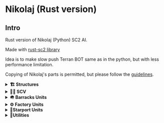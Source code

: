 # Nikolaj (Rust version)

## Intro
Rust version of Nikolaj (Python) SC2 AI.  

Made with [rust-sc2 library](https://github.com/UltraMachine/rust-sc2)

Idea is to make slow push Terran BOT same as in the python, but with less performance limitation.

Copying of Nikolaj's parts is permitted, but please follow the [guidelines](https://aiarena.net/wiki/bot-development/getting-started/#wiki-toc-using-existing-bots-as-a-reference-or-starting-point).


<details> <summary><strong>🏗️ Structures</strong></summary>

| Structure           | Task / Feature            | Status |
| ------------------- | ------------------------- | :----: |
| **Command Center**  | Construct                 |    ✅   |
|                     | Fly / Land                |    ✅   |
|                     | CC Morph (Orbital / PF)   |    ✅   |
|                     | Scan Hidden Enemies       |    ✅   |
|                     | Search for Leftover Bases |    ✅   |
|                     | M.U.L.E. Drop             |    ✅   |
|                     | Train SCVs                |    ✅   |
|                     | Emergency Depot Drop      |    ⬜   |
| **Refinery**        | Construct                 |    ✅   |
| **Supply Depot**    | Construct                 |    ✅   |
|                     | Depots Open / Close       |    ✅   |
| **Barracks**        | Construct                 |    ✅   |
|                     | Construct Addon           |    ✅   |
|                     | Train Units               |    ✅   |
|                     | Fly / Land                |    ✅   |
| **Factory**         | Construct                 |    ✅   |
|                     | Construct Addon           |    ✅   |
|                     | Train Units               |    ✅   |
|                     | Fly / Land                |    ✅   |
| **Starport**        | Construct                 |    ✅   |
|                     | Construct Addon           |    ✅   |
|                     | Train Units               |    ✅   |
|                     | Fly / Land                |    ✅   |
| **Bunker**          | Construct                 |    ⬜   |
|                     | Load / Unload Control     |    ⬜   |
| **Engineering Bay** | Construct                 |    ✅   |
|                     | Research Upgrades         |    ✅   |
| **Armory**          | Construct                 |    ⬜   |
|                     | Research Upgrades         |    ⬜   |
| **Fusion Core**     | Construct                 |    ⬜   |
|                     | Research Upgrades         |    ⬜   |
| **Missile Turret**  | Construct                 |    ⬜   |
| **Ghost Academy**   | Construct                 |    ⬜   |
|                     | Research Upgrades         |    ⬜   |
|                     | Nuke Production / Launch  |    ⬜   |
| **Sensor Tower**    | Construct                 |    ⬜   |

</details>
<details> <summary><strong>👷‍♂️ SCV</strong></summary>

| Task                            | Status |
| ------------------------------- | :----: |
| Distribution                    |    ✅   |
| Speedmining                     |    ✅   |
| Finish building without workers |    ✅   |
| Attack nearby enemy             |    ⬜   |
| Repair friendly units           |    ✅   |
| Repair buildings                |    ✅   |
| Ramp block response             |    ⬜   |
| Worker rush response            |    ⬜   |
| Planetary Fortress rush answer  |    ⬜   |

</details>

<details> <summary><strong>🪖 Barracks Units</strong></summary>

| Unit     | Train | Control |
| -------- | :---: | :-----: |
| Marine   |   ✅   |    ✅    |
| Marauder |   ✅   |    ✅    |
| Reaper   |   ✅   |    ✅    |
| Ghost    |   ⬜   |    ⬜    |

</details>

<details> <summary><strong>⚙️ Factory Units</strong></summary>

| Unit       | Train | Control |
| ---------- | :---: | :-----: |
| Hellion    |   ⬜   |    ⬜    |
| Siege Tank |   ✅   |    ✅    |
| Widow Mine |   ✅   |    ✅    |
| Cyclone    |   ✅   |    ⬜    |
| Thor       |   ✅   |    ⬜    |

</details>

<details> <summary><strong>🚀Starport Units</strong></summary>

| Unit          | Train | Control | Harass |
| ------------- | :---: | :-----: | :----: |
| Viking        |   ✅   |    ⬜    |        |
| Medivac       |   ✅   |    ✅    |    ⬜   |
| Banshee       |   ✅   |    ✅    |    ✅   |
| Raven         |   ✅   |    ✅    |    ⬜   |
| Liberator     |   ⬜   |    ⬜    |    ⬜   |
| Battlecruiser |   ⬜   |    ⬜    |    ⬜   |

</details>

<details> <summary><strong>🧰Utilities</strong></summary>

| Feature            | Status |
| ------------------ | :----: |
| Building placement |    ✅   |
| Combat strategy    |    ✅   |
| Unit counter       |    ⬜   |
| Unit rally points  |    ✅   |
| Walls              |    ⬜   |
| Heatmaps           |    ⬜   |
| Pathfinding        |    ⬜   |

</details>